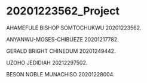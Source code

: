 # 20201223562_Project  
AHAMEFULE BISHOP SOMTOCHUKWU 20201223562.

ANYANWU-MOSES-CHIBUEZE      20201217782.

GERALD BRIGHT CHINEDUM      20201249442.

UZOHO JEDIDIAH              20212297502.

BESON NOBLE MUNACHISO       20201228004.
